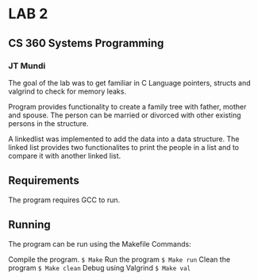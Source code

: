 # LAB 2
## CS 360 Systems Programming
### JT Mundi

The goal of the lab was to get familiar in C Language pointers, structs and valgrind to check for memory leaks.

Program provides functionality to create a family tree with father, mother and spouse. The person can be married or divorced with other existing persons in the structure.

A linkedlist was implemented to add the data into a data structure. The linked list provides two functionalites to
print the people in a list and to compare it with another linked list.

## Requirements

The program requires GCC to run.

## Running

The program can be run using the Makefile
Commands:

Compile the program.
```$ Make```
Run the program
```$ Make run```
Clean the program
```$ Make clean```
Debug using Valgrind
```$ Make val```
